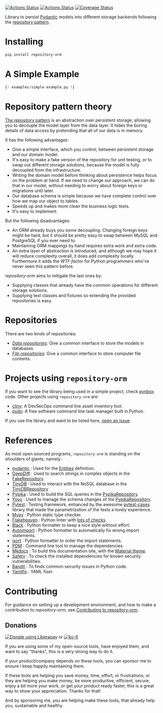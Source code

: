 [![Actions Status](https://github.com/lyz-code/repository-orm/workflows/Tests/badge.svg)](https://github.com/lyz-code/repository-orm/actions)
[![Actions Status](https://github.com/lyz-code/repository-orm/workflows/Build/badge.svg)](https://github.com/lyz-code/repository-orm/actions)
[![Coverage Status](https://coveralls.io/repos/github/lyz-code/repository-orm/badge.svg?branch=main)](https://coveralls.io/github/lyz-code/repository-orm?branch=main)

Library to persist [Pydantic](https://pydantic-docs.helpmanual.io/) models into
different storage backends following the
[repository pattern](https://lyz-code.github.io/blue-book/architecture/repository_pattern/).

# Installing

```bash
pip install repository-orm
```

# A Simple Example

```python
{! examples/simple-example.py !}
```

# Repository pattern theory

[The repository pattern](https://www.cosmicpython.com/book/chapter_02_repository.html)
is an abstraction over persistent storage, allowing you to decouple the model
layer from the data layer. It hides the boring details of data access by
pretending that all of our data is in memory.

It has the following advantages:

- Give a simple interface, which you control, between persistent storage and our
  domain model.
- It's easy to make a fake version of the repository for unit testing, or to
  swap out different storage solutions, because the model is fully decoupled
  from the infrastructure.
- Writing the domain model before thinking about persistence helps focus on the
  problem at hand. If we need to change our approach, we can do that in our
  model, without needing to worry about foreign keys or migrations until later.
- Our database schema is simple because we have complete control over how we map
  our object to tables.
- Speeds up and makes more clean the business logic tests.
- It's easy to implement.

But the following disadvantages:

- An ORM already buys you some decoupling. Changing foreign keys might be hard,
  but it should be pretty easy to swap between MySQL and PostgreSQL if you ever
  need to.
- Maintaining ORM mappings by hand requires extra work and extra code.
- An extra layer of abstraction is introduced, and although we may hope it will
  reduce complexity overall, it does add complexity locally. Furthermore it adds
  the *WTF factor* for Python programmers who've never seen this pattern before.

*repository-orm* aims to mitigate the last ones by:

- Supplying classes that already have the common operations for different
  storage solutions.
- Supplying test classes and fixtures so extending the provided repositories is
  easy.

# Repositories

There are two kinds of repositories:

- [*Data repositories*](repositories.md): Give a common interface to store the
  models in databases.
- [*File repositories*](file_repositories.md): Give a common interface to store
  computer file contents.

# Projects using `repository-orm`

If you want to see the library being used in a simple project, check
[pynbox](https://github.com/lyz-code/pynbox) code. Other projects using
`repository-orm` are:

- [clinv](https://github.com/lyz-code/clinv): A DevSecOps command line asset
  inventory tool.
- [pydo](https://lyz-code.github.io/pydo/): A free software command line task
  manager built in Python.

If you use the library and want to be listed here,
[open an issue](https://github.com/lyz-code/repository-orm/issues/new/choose).

# References

As most open sourced programs, `repository-orm` is standing on the shoulders of
giants, namely:

- [pydantic](https://pydantic-docs.helpmanual.io/) : Used for the
  [Entities](models.md#entities) definition.
- [DeepDiff](https://deepdiff.readthedocs.io) : Used to search strings in
  complex objects in the [FakeRepository](fake_repository.md).
- [TinyDB](https://tinydb.readthedocs.io/en/latest/usage.html) : Used to
  interact with the NoSQL database in the
  [TinyDBRepository](tinydb_repository.md)
- [Pypika](https://pypika.readthedocs.io/en/latest/) : Used to build the SQL
  queries in the [PypikaRepository](pypika_repository.md).
- [Yoyo](https://ollycope.com/software/yoyo/latest) : Used to manage the schema
  changes of the [PypikaRepository](pypika_repository.md).
- [Pytest](https://docs.pytest.org/en/latest) : Testing framework, enhanced by
  the awesome [pytest-cases](https://smarie.github.io/python-pytest-cases/)
  library that made the parametrization of the tests a lovely experience.
- [Mypy](https://mypy.readthedocs.io/en/stable/) : Python static type checker.
- [Flakeheaven](https://github.com/flakeheaven/flakeheaven) : Python linter with
  [lots of checks](https://lyz-code.github.io/blue-book/devops/flakeheaven#plugins).
- [Black](https://black.readthedocs.io/en/stable/) : Python formatter to keep a
  nice style without effort.
- [Autoimport](https://lyz-code.github.io/autoimport) : Python formatter to
  automatically fix wrong import statements.
- [isort](https://github.com/timothycrosley/isort) : Python formatter to order
  the import statements.
- [PDM](https://pdm.fming.dev/) : Command line tool to manage the dependencies.
- [Mkdocs](https://www.mkdocs.org/) : To build this documentation site, with the
  [Material theme](https://squidfunk.github.io/mkdocs-material).
- [Safety](https://github.com/pyupio/safety) : To check the installed
  dependencies for known security vulnerabilities.
- [Bandit](https://bandit.readthedocs.io/en/latest/) : To finds common security
  issues in Python code.
- [Yamlfix](https://github.com/lyz-code/yamlfix) : YAML fixer.

# Contributing

For guidance on setting up a development environment, and how to make a
contribution to *repository-orm*, see
[Contributing to repository-orm](https://lyz-code.github.io/repository-orm/contributing).

## Donations

<a href="https://liberapay.com/Lyz/donate"><img alt="Donate using
Liberapay" src="https://liberapay.com/assets/widgets/donate.svg"></a>
or
[![ko-fi](https://ko-fi.com/img/githubbutton_sm.svg)](https://ko-fi.com/T6T3GP0V8)

If you are using some of my open-source tools, have enjoyed them, and want to
say "thanks", this is a very strong way to do it.

If your product/company depends on these tools, you can sponsor me to ensure I
keep happily maintaining them.

If these tools are helping you save money, time, effort, or frustrations; or
they are helping you make money, be more productive, efficient, secure, enjoy a
bit more your work, or get your product ready faster, this is a great way to
show your appreciation. Thanks for that!

And by sponsoring me, you are helping make these tools, that already help you,
sustainable and healthy.
